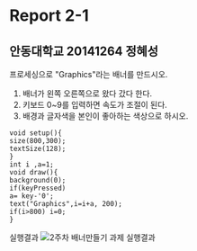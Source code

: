 # Report 2-1
## 안동대학교 20141264 정혜성
프로세싱으로 "Graphics"라는 배너를 만드시오.
1. 배너가 왼쪽 오른쪽으로 왔다 갔다 한다.
2. 키보드 0~9를 입력하면 속도가 조절이 된다.
3. 배경과 글자색을 본인이 좋아하는 색상으로 하시오.

```
void setup(){
size(800,300);
textSize(128);
}
int i ,a=1;
void draw(){
background(0);
if(keyPressed)
a= key-'0';
text("Graphics",i=i+a, 200);
if(i>800) i=0;
}
```

실행결과
![2주차 배너만들기 과제 실행결과](https://user-images.githubusercontent.com/54826844/77274733-ea31a500-6cf9-11ea-81b5-2d5ea913a1df.PNG)
